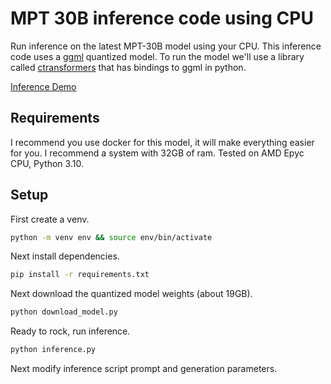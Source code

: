 # MPT 30B inference code using CPU

Run inference on the latest MPT-30B model using your CPU. This inference code uses a [ggml](https://github.com/ggerganov/llama.cpp) quantized model. To run the model we'll use a library called [ctransformers](https://github.com/marella/ctransformers) that has bindings to ggml in python.

[Inference Demo](https://github.com/abacaj/mpt-30B-inference/assets/7272343/486fc9b1-8216-43cc-93c3-781677235502)

## Requirements

I recommend you use docker for this model, it will make everything easier for you. I recommend a system with 32GB of ram. Tested on AMD Epyc CPU, Python 3.10.

## Setup

First create a venv.

```sh
python -m venv env && source env/bin/activate
```

Next install dependencies.

```sh
pip install -r requirements.txt
```

Next download the quantized model weights (about 19GB).

```sh
python download_model.py
```

Ready to rock, run inference.

```sh
python inference.py
```

Next modify inference script prompt and generation parameters.
